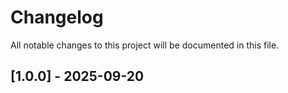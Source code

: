 # Changelog

All notable changes to this project will be documented in this file.

## [1.0.0] - 2025-09-20